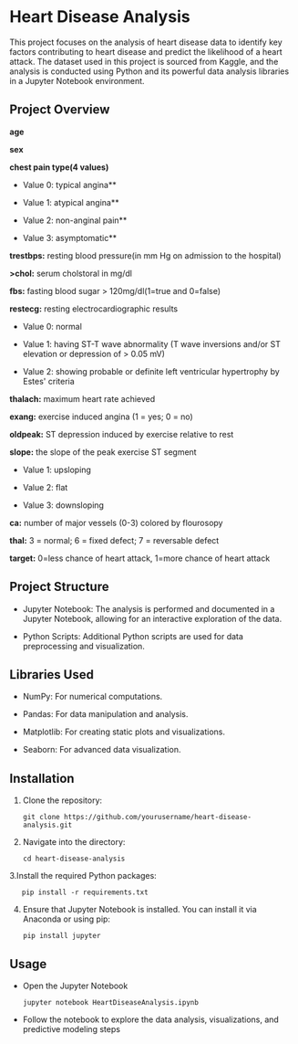 # Heart Disease Analysis

This project focuses on the analysis of heart disease data to identify key factors contributing to heart disease and predict the likelihood of a heart attack. The dataset used in this project is sourced from Kaggle, and the analysis is conducted using Python and its powerful data analysis libraries in a Jupyter Notebook environment.

## Project Overview

**age**

**sex**

**chest pain type(4 values)**

   * Value 0: typical angina**
   
   * Value 1: atypical angina**
   
   * Value 2: non-anginal pain**
   
   * Value 3: asymptomatic**
   
**trestbps:** resting blood pressure(in mm Hg on admission to the hospital)

**>chol:** serum cholstoral in mg/dl

**fbs:** fasting blood sugar > 120mg/dl(1=true and 0=false)

**restecg:** resting electrocardiographic results

   * Value 0: normal
   
   * Value 1: having ST-T wave abnormality (T wave inversions and/or ST elevation 
              or depression of > 0.05 mV)
   
   * Value 2: showing probable or definite left ventricular hypertrophy by Estes' 
              criteria
   
**thalach:** maximum heart rate achieved

**exang:** exercise induced angina (1 = yes; 0 = no)

**oldpeak:** ST depression induced by exercise relative to rest

**slope:** the slope of the peak exercise ST segment

   * Value 1: upsloping
   
   * Value 2: flat
   
   * Value 3: downsloping
   
**ca:** number of major vessels (0-3) colored by flourosopy

**thal:** 3 = normal; 6 = fixed defect; 7 = reversable defect

**target:**  0=less chance of heart attack, 1=more chance of heart attack


## Project Structure

* Jupyter Notebook: The analysis is performed and documented in a Jupyter Notebook, 
  allowing for an interactive exploration of the data.
  
* Python Scripts: Additional Python scripts are used for data preprocessing and 
  visualization.

## Libraries Used

* NumPy: For numerical computations.
  
* Pandas: For data manipulation and analysis.

* Matplotlib: For creating static plots and visualizations.
  
* Seaborn: For advanced data visualization.

## Installation

1. Clone the repository:
   
       git clone https://github.com/yourusername/heart-disease-analysis.git
   
2. Navigate into the directory:

       cd heart-disease-analysis
   
3.Install the required Python packages:


       pip install -r requirements.txt
       
4. Ensure that Jupyter Notebook is installed. You can install it via Anaconda or using pip:

       pip install jupyter
   
## Usage

 * Open the Jupyter Notebook

       jupyter notebook HeartDiseaseAnalysis.ipynb
   
 * Follow the notebook to explore the data analysis, visualizations, and predictive 
   modeling steps 

   

